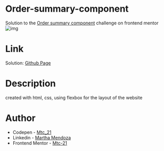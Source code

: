 # Order-summary-component
Solution to the [Order summary component](https://www.frontendmentor.io/challenges/order-summary-component-QlPmajDUj) challenge on frontend mentor
![img](https://user-images.githubusercontent.com/71796360/136619195-5df8fc3a-a9e9-412d-8d82-a7ec35094bf7.PNG)

# Link
Solution: [Github Page](https://mtc-21.github.io/Order-summary-component/)
# Description
created with html, css, using flexbox for the layout of the website 
# Author
- Codepen - [Mtc_21](https://codepen.io/Mtc_21/)
- Linkedin - [Martha Mendoza](https://www.linkedin.com/in/martha-mendoza-398007207/)
- Frontend Mentor - [Mtc-21](https://www.frontendmentor.io/profile/Mtc-21)
